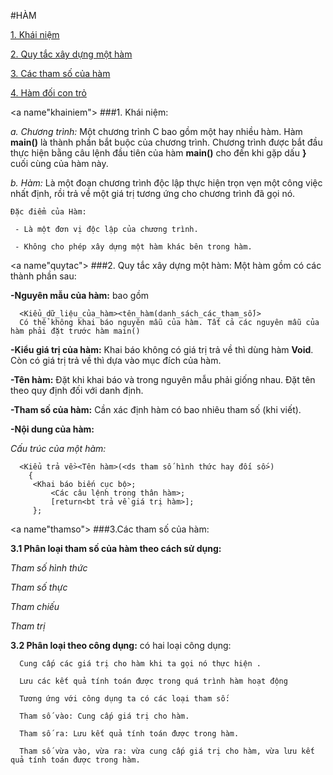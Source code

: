 #HÀM

[1. Khái niệm](khainiem)

[2. Quy tắc xây dựng một hàm](quytac)

[3. Các tham số của hàm](thamso)

[4. Hàm đối con trỏ](hamdoi)

<a name"khainiem"></a>
###1. Khái niệm:

  *a. Chương trình:*
    Một chương trình C bao gồm một hay nhiều hàm. Hàm **main()** là thành phần bắt buộc của chương trình. Chương trình được bắt đầu thực hiện bằng câu lệnh đầu tiên của hàm **main()** cho đến khi gặp dấu **}** cuối cùng của hàm này.
    
  *b. Hàm:*
    Là một đoạn chương trình độc lập thực hiện trọn vẹn một công việc nhất định, rồi trả về một giá trị tương ứng cho chương trình đã gọi nó.
    
    Đặc điểm của Hàm:
    
     - Là một đơn vị độc lập của chương trình.
  
     - Không cho phép xây dựng một hàm khác bên trong hàm.
<a name"quytac"></a>
###2. Quy tắc xây dựng một hàm:
   Một hàm gồm có các thành phần sau:
   
   **-Nguyên mẫu của hàm:** bao gồm
   
      <Kiểu_dữ_liệu_của_hàm><tên_hàm(danh_sách_các_tham_số)>
      Có thể không khai báo nguyên mẫu của hàm. Tất cả các nguyên mẫu của hàm phải đặt trước hàm main()
   
   **-Kiểu giá trị của hàm:** Khai báo không có giá trị trả về thì dùng hàm **Void**. Còn có giá trị trả về thì dựa vào mục đích của hàm.
   
   **-Tên hàm:** Đặt khi khai báo và trong nguyên mẫu phải giống nhau. Đặt tên theo quy định đối với danh định.
   
   **-Tham số của hàm:** Cần xác định hàm có bao nhiêu tham số (khi viết).
   
   **-Nội dung của hàm:**
   
   *Cấu trúc của một hàm:*
    
      <Kiểu trả về><Tên hàm>(<ds tham số hình thức hay đối số>)
        {		
         <Khai báo biến cục bộ>;
		     <Các câu lệnh trong thân hàm>;
		     [return<bt trả về giá trị hàm>];
	     };
<a name"thamso"></a>
###3.Các tham số của hàm:
  
  **3.1 Phân loại tham số của hàm theo cách sử dụng:**
  
  *Tham số hình thức*
  
  *Tham số thực*
  
  *Tham chiếu*
  
  *Tham trị*
  
  **3.2 Phân loại theo công dụng:** có hai loại công dụng:
  
  
      Cung cấp các giá trị cho hàm khi ta gọi nó thực hiện .
   
      Lưu các kết quả tính toán được trong quá trình hàm hoạt động
    
      Tương ứng với công dụng ta có các loại tham số:
    
      Tham số vào: Cung cấp giá trị cho hàm.
    
      Tham số ra: Lưu kết quả tính toán được trong hàm. 
    
      Tham số vừa vào, vừa ra: vừa cung cấp giá trị cho hàm, vừa lưu kết quả tính toán được trong hàm.

  
